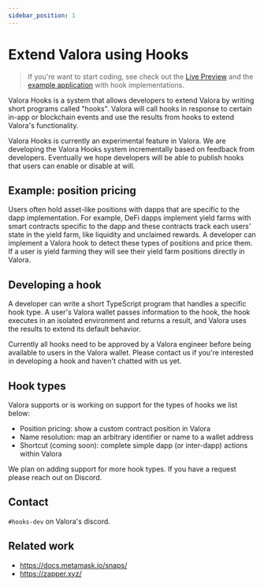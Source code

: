 ```yaml
---
sidebar_position: 1
---
```


# Extend Valora using Hooks

> If you're want to start coding, see check out the [Live
> Preview](live-preview) and the [example application](https://github.com/valora-inc/hooks/blob/master/src/apps/example)
> with hook implementations.

Valora Hooks is a system that allows developers to extend Valora by
writing short programs called "hooks". Valora will call hooks in
response to certain in-app or blockchain events and use the results
from hooks to extend Valora's functionality.

Valora Hooks is currently an experimental feature in Valora. We are
developing the Valora Hooks system incrementally based on feedback
from developers. Eventually we hope developers will be able to publish
hooks that users can enable or disable at will.

## Example: position pricing

Users often hold asset-like positions with dapps that are specific to
the dapp implementation. For example, DeFi dapps
implement yield farms with smart contracts specific to the dapp and
these contracts track each users' state in the yield farm, like
liquidity and unclaimed rewards. A developer can implement a Valora
hook to detect these types of positions and price them. If a user is
yield farming they will see their yield farm positions directly in
Valora.

## Developing a hook

A developer can write a short TypeScript program that handles a
specific hook type. A user's Valora wallet passes information to the
hook, the hook executes in an isolated environment and returns a
result, and Valora uses the results to extend its default behavior.

Currently all hooks need to be approved by a Valora engineer before
being available to users in the Valora wallet. Please contact us if
you're interested in developing a hook and haven't chatted with us
yet.

## Hook types

Valora supports or is working on support for the types of hooks we
list below:

- Position pricing: show a custom contract position in Valora
- Name resolution: map an arbitrary identifier or name to a wallet address
- Shortcut (coming soon): complete simple dapp (or inter-dapp) actions
  within Valora

We plan on adding support for more hook types. If you have a request
please reach out on Discord.

## Contact

`#hooks-dev` on Valora's discord.

## Related work

- https://docs.metamask.io/snaps/
- https://zapper.xyz/
